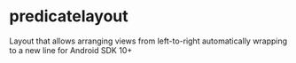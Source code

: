 predicatelayout
===============

Layout that allows arranging views from left-to-right automatically wrapping to a new line for Android SDK 10+

